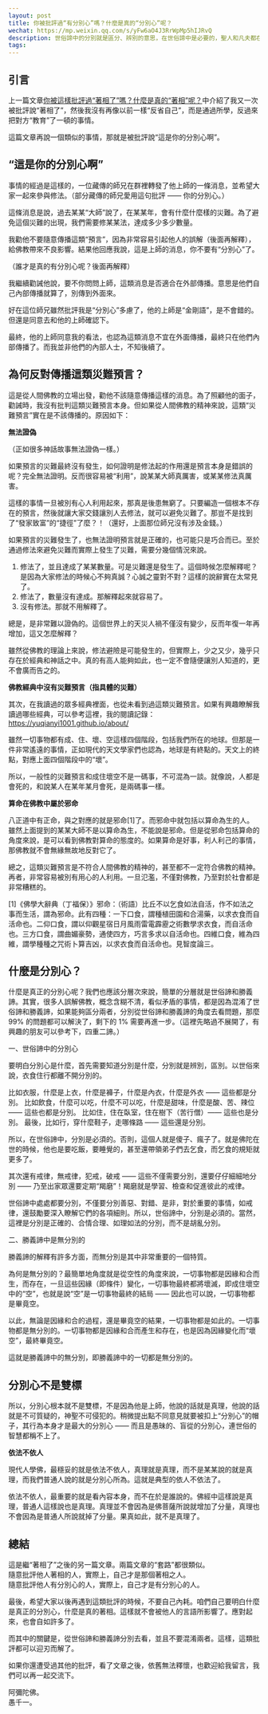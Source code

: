 ```yaml
---
layout: post
title: 你被批評過“有分別心”嗎？什麼是真的“分別心”呢？
wechat: https://mp.weixin.qq.com/s/yFw6aO4J3RrWpMp5hIJRvQ
description: 世俗諦中的分別就是區分、辨別的意思，在世俗諦中是必要的，聖人和凡夫都在分別。在勝義諦中，一切事物都是無分別的。兩者不可混為一談。
tags:
---
```


## 引言

上一篇文章[你被這樣批評過“著相了”嗎？什麼是真的“著相”呢？](https://mp.weixin.qq.com/s/qUYC0n1HT2-fa-ZZRl75jw)中介紹了我又一次被批評說“著相了”，然後我沒有再像以前一樣“反省自己”，而是通過所學，反過來把對方“教育”了一頓的事情。

這篇文章再說一個類似的事情，那就是被批評說“這是你的分別心啊”。

## “這是你的分別心啊”

事情的經過是這樣的，一位藏傳的師兄在群裡轉發了他上師的一條消息，並希望大家一起來參與修法。（部分藏傳的師兄愛用這句批評 —— 你的分別心。）

這條消息是說，過去某某“大師”說了，在某某年，會有什麼什麼樣的災難。為了避免這個災難的出現，我們需要修某某法，達成多少多少數量。

我勸他不要隨意傳播這類“預言”，因為非常容易引起他人的誤解（後面再解釋），給佛教帶來不良影響。結果他回應我說，這是上師的消息，你不要有“分別心”了。

（誰才是真的有分別心呢？後面再解釋）

我繼續勸誡他說，要不你問問上師，這類消息是否適合在外部傳播。意思是他們自己內部傳播就算了，別傳到外面來。

好在這位師兄雖然批評我是“分別心”多慮了，他的上師是“金剛語”，是不會錯的。但還是同意去和他的上師確認下。

最終，他的上師同意我的看法，也認為這類消息不宜在外面傳播，最終只在他們內部傳播了。而我並非他們的內部人士，不知後續了。

## 為何反對傳播這類災難預言？

這是從人間佛教的立場出發，勸他不該隨意傳播這樣的消息。為了照顧他的面子，勸誡時，我沒有批判這類災難預言本身。但如果從人間佛教的精神來說，這類“災難預言”實在是不該傳播的。原因如下：

**無法證偽**

（正如很多神話故事無法證偽一樣。）

如果預言的災難最終沒有發生，如何證明是修法起的作用還是預言本身是錯誤的呢？完全無法證明。反而很容易被“利用”，說某某大師真厲害，或某某修法真厲害。

這樣的事情一旦被別有心人利用起來，那真是後患無窮了。只要編造一個根本不存在的預言，然後就讓大家交錢讓別人去修法，就可以避免災難了。那豈不是找到了“發家致富”的“捷徑”了麼？！（還好，上面那位師兄沒有涉及金錢。）

如果預言的災難發生了，也無法證明預言就是正確的，也可能只是巧合而已。至於通過修法來避免災難而實際上發生了災難，需要分幾個情況來說。
1. 修法了，並且達成了某某數量。可是災難還是發生了。這個時候怎麼解釋呢？是因為大家修法的時候心不夠真誠？心誠之靈對不對？這樣的說辭實在太常見了。
2. 修法了，數量沒有達成。那解釋起來就容易了。
3. 沒有修法。那就不用解釋了。

總是，是非常難以證偽的。這個世界上的天災人禍不僅沒有變少，反而年復一年再增加，這又怎麼解釋？

雖然從佛教的理論上來說，修法避險是可能發生的，但實際上，少之又少，幾乎只存在於經典和神話之中。真的有高人能夠如此，也一定不會隨便讓別人知道的，更不會廣而告之的。

**佛教經典中沒有災難預言（指具體的災難）**

其次，在我讀過的眾多經典裡面，也從未看到過這類災難預言。如果有興趣瞭解我讀過哪些經典，可以參考這裡，我的閱讀記錄：https://yuqianyi1001.github.io/about/

雖然一切事物都有成、住、壞、空這樣四個階段，包括我們所在的地球。但那是一件非常遙遠的事情，正如現代的天文學家們也認為，地球是有終點的。天文上的終點，對應上面四個階段中的“壞”。

所以，一般性的災難預言和成住壞空不是一碼事，不可混為一談。就像說，人都是會死的，和說某人在某年某月會死，是兩碼事一樣。

**算命在佛教中屬於邪命**

八正道中有正命，與之對應的就是邪命[1]了。而邪命中就包括以算命為生的人。雖然上面提到的某某大師不是以算命為生，不能說是邪命。但是從邪命包括算命的角度來說，是可以看到佛教對算命的態度的。如果算命是好事，利人利己的事情，那佛教就不會無緣無故地反對它了。

總之，這類災難預言是不符合人間佛教的精神的，甚至都不一定符合佛教的精神。再者，非常容易被別有用心的人利用。一旦氾濫，不僅對佛教，乃至對於社會都是非常糟糕的。

[1]《佛學大辭典（丁福保）》邪命：（術語）比丘不以乞食如法自活，作不如法之事而生活，謂為邪命。此有四種：一下口食，謂種植田園和合湯藥，以求衣食而自活命也。二仰口食，謂以仰觀星宿日月風雨雷電霹靂之術數學求衣食，而自活命也。三方口食，謂曲媚豪勢，通使四方，巧言多求以自活命也。四維口食，維為四維，謂學種種之咒術卜算吉凶，以求衣食而自活命也。見智度論三。

## 什麼是分別心？

什麼是真正的分別心呢？我們也應該分層次來說，簡單的分層就是世俗諦和勝義諦。其實，很多人誤解佛教，概念含糊不清，看似矛盾的事情，都是因為混淆了世俗諦和勝義諦，如果能夠區分兩者，分別從世俗諦和勝義諦的角度去看問題，那麼 99% 的問題都可以解決了，剩下的 1% 需要再進一步。（這裡先略過不展開了，有興趣的朋友可以參考下，四重二諦。）

一、世俗諦中的分別心

要明白分別心是什麼，首先需要知道分別是什麼，分別就是辨別，區別。以世俗來說，衣食住行都離不開分別的。

比如衣服，什麼是上衣，什麼是褲子，什麼是內衣，什麼是外衣 —— 這些都是分別。
比如飲食，什麼可以吃，什麼不可以吃，什麼是甜味，什麼是酸、苦、辣位 —— 這些也都是分別。
比如住，住在臥室，住在樹下（苦行僧）—— 這些也是分別。
最後，比如行，穿什麼鞋子，走哪條路 —— 這些還是分別。

所以，在世俗諦中，分別是必須的。否則，這個人就是傻子、瘋子了。就是佛陀在世的時候，他也是要吃飯，要睡覺的，甚至還帶領弟子們去乞食，而乞食的規矩就更多了。

其次還有戒律，無戒律，犯戒，破戒 —— 這些不僅需要分別，還要仔仔細細地分別 —— 乃至出家眾還要定期“羯磨”！羯磨就是學習、檢查和促進彼此的戒律。

世俗諦中處處都要分別，不僅要分別善惡、對錯、是非，對於重要的事情，如戒律，還鼓勵要深入瞭解它們的各項細則。所以，世俗諦中，分別是必須的。當然，這裡是分別是正確的、合情合理、如理如法的分別，而不是胡亂分別。

二、勝義諦中是無分別的

勝義諦的解釋有許多方面，而無分別是其中非常重要的一個特質。

為何是無分別的？最簡單地角度就是從空性的角度來說，一切事物都是因緣和合而生，而存在，一旦這些因緣（即條件）變化，一切事物最終都將壞滅，即成住壞空中的“空”，也就是說“空”是一切事物最終的結局 —— 因此也可以說，一切事物都是畢竟空。

以此，無論是因緣和合的過程，還是畢竟空的結果，一切事物都是如此的。一切事物都是無分別的。一切事物都是因緣和合而產生和存在，也是因為因緣變化而“壞空”，最終畢竟空。

這就是勝義諦中的無分別，即勝義諦中的一切都是無分別的。

## 分別心不是雙標

所以，分別心根本就不是雙標，不是因為他是上師，他說的話就是真理，他說的話就是不可質疑的，神聖不可侵犯的。稍微提出點不同意見就要被扣上“分別心”的帽子，其行為本身才是最大的分別心 —— 而且是愚昧的、盲從的分別心，連世俗的智慧都稱不上了。

**依法不依人**

現代人學佛，最穩妥的就是依法不依人，真理就是真理，而不是某某說的就是真理，而我們普通人說的就是分別心所為。這就是典型的依人不依法了。

依法不依人，最重要的就是看內容本身，而不在於是誰說的。佛經中這樣說是真理，普通人這樣說也是真理。真理並不會因為是佛菩薩所說就增加了分量，真理也不會因為是普通人所說就掉了分量。果真如此，就不是真理了。

## 總結

這是繼“著相了”之後的另一篇文章。兩篇文章的“套路”都很類似。<br>
隨意批評他人著相的人，實際上，自己才是那個著相之人。<br>
隨意批評他人有分別心的人，實際上，自己才是有分別心的人。<br>

最後，希望大家以後再遇到這類批評的時候，不要自己內耗。咱們自己要明白什麼是真正的分別心，什麼是真的著相。這樣就不會被他人的言語所影響了。應對起來，也會自如許多了。

而其中的關鍵是，從世俗諦和勝義諦分別去看，並且不要混淆兩者。這樣，這類批評都可以迎刃而解了。

如果你還遭受過其他的批評，看了文章之後，依舊無法釋懷，也歡迎給我留言，我們可以再一起交流下。

阿彌陀佛。<br>
愚千一。

